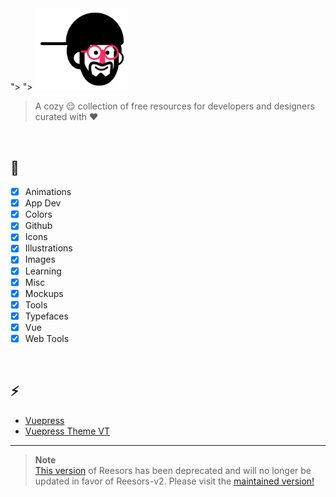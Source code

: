 <picture>
  <source media="(prefers-color-scheme: dark)" srcset="docs/.vuepress/public/hero.png">">
  <source media="(prefers-color-scheme: light)" srcset="docs/.vuepress/public/logo.png">">
  <img alt="Reesors Logo" src="docs/.vuepress/public/logo.png" width="150">
</picture>

> A cozy 😌 collection of free resources for developers and designers curated with ♥️

<br>

## 🎉

- [x] Animations
- [x] App Dev
- [x] Colors
- [x] Github
- [x] Icons
- [x] Illustrations
- [x] Images
- [x] Learning
- [x] Misc
- [x] Mockups
- [x] Tools
- [x] Typefaces
- [x] Vue
- [x] Web Tools

<br>

## ⚡

- [Vuepress](https://vuepress.vuejs.org/)
- [Vuepress Theme VT](https://vuepress-theme-vt.vercel.app/)

---

> **Note**<br> [This version](https://github.com/VedxP/reesors-v1) of Reesors has been deprecated and will no longer be updated in favor of Reesors-v2. Please visit the [maintained version!](https://github.com/VedxP/reesors)
